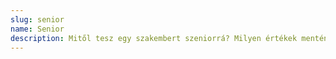```yaml
---
slug: senior
name: Senior
description: Mitől tesz egy szakembert szeniorrá? Milyen értékek mentén mondhatjuk ezt ki? Ezekre keressük a választ.
---
```

